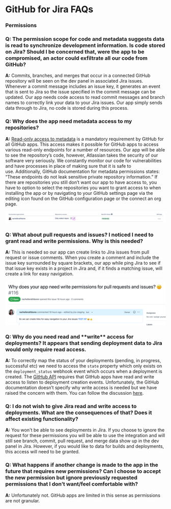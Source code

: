 # GitHub for Jira FAQs

### Permissions

<h3>Q: The permission scope for code and metadata suggests data is read to synchronize development information. Is code stored on Jira? Should I be concerned that, were the app to be compromised, an actor could exfiltrate all our code from GitHub?</h3>

**A:** Commits, branches, and merges that occur in a connected GitHub repository will be seen on the dev panel in associated Jira issues. Whenever a commit message includes an issue key, it generates an event that is sent to Jira so the issue specified in the commit message can be updated. Our app needs code access to read commit messages and branch names to correctly link your data to your Jira issues. Our app simply sends data through to Jira, no code is stored during this process.

<h3>Q: Why does the app need metadata access to my repositories?</h3>

**A:** [Read-only access to metadata](https://docs.github.com/en/rest/reference/permissions-required-for-github-apps#metadata-permissions) is a mandatory requirement by GitHub for all GitHub apps. This access makes it possible for GitHub apps to access various read-only endpoints for a number of resources. Our app will be able to see the repository’s code, however, Atlassian takes the security of our software very seriously. We constantly monitor our code for vulnerabilities and have processes in place of making sure that it is safe to use. Additionally, GitHub documentation for metadata permissions states: “These endpoints do not leak sensitive private repository information.” If there are repositories you still don’t want our app to have access to, you have to option to select the repositories you want to grant access to when installing the app or by navigating to your GitHub settings page via the editing icon found on the GitHub configuration page or the connect an org page.

![Edit GitHub settings](./images/edit-github-settings.png)

<h3>Q: What about pull requests and issues? I noticed I need to grant read and write permissions. Why is this needed?</h3>

**A:** This is needed so our app can create links to Jira issues from pull request or issue comments. When you create a comment and include the issue key surrounded by square brackets, our app while ping Jira to see if that issue key exists in a project in Jira and, if it finds a matching issue, will create a link for easy navigation.

![Pull request and issue comment links](./images/read-and-write-permissions-issues-and-prs.png)

<h3>Q: Why do you need read and **write** access for deployments? It appears that sending deployment data to Jira would only require read access.</h3>

**A:** To correctly map the status of your deployments (pending, in progress, successful etc) we need to access the `state` property which only exists on the `deployment_status` webhook event which occurs when a deployment is created. The [GitHub API](https://docs.github.com/en/rest/reference/repos#create-a-deployment-status) requires that GitHub apps have read and write access to listen to deployment creation events. Unfortunately, the GitHub documentation doesn’t specify why write access is needed but we have raised the concern with them. You can follow the discussion [here](https://github.community/t/write-access-to-deployment-creation-events/215078/1).

<h3>Q: I do not wish to give Jira read and write access to deployments. What are the consequences of that? Does it affect existing functionality?</h3>

**A:** You won't be able to see deployments in Jira. If you choose to ignore the request for these permissions you will be able to use the integration and will still see branch, commit, pull request, and merge data show up in the dev panel in Jira. However, if you would like to data for builds and deployments, this access will need to be granted.

<h3>Q: What happens if another change is made to the app in the future that requires new permissions? Can I choose to accept the new permission but ignore previously requested permissions that I don’t want/feel comfortable with?</h3>

**A:** Unfortunately not. GitHub apps are limited in this sense as permissions are not granular.

